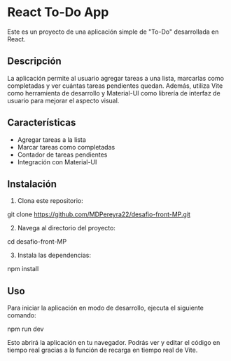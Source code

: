 # React To-Do App

Este es un proyecto de una aplicación simple de "To-Do" desarrollada en React.

## Descripción

La aplicación permite al usuario agregar tareas a una lista, marcarlas como completadas y ver cuántas tareas pendientes quedan. Además, utiliza Vite como herramienta de desarrollo y Material-UI como librería de interfaz de usuario para mejorar el aspecto visual.

## Características

- Agregar tareas a la lista
- Marcar tareas como completadas
- Contador de tareas pendientes
- Integración con Material-UI

## Instalación

1. Clona este repositorio: 

git clone <https://github.com/MDPereyra22/desafio-front-MP.git>

2. Navega al directorio del proyecto:

cd desafio-front-MP

3. Instala las dependencias:

npm install

## Uso

Para iniciar la aplicación en modo de desarrollo, ejecuta el siguiente comando:

npm run dev

Esto abrirá la aplicación en tu navegador. Podrás ver y editar el código en tiempo real gracias a la función de recarga en tiempo real de Vite.